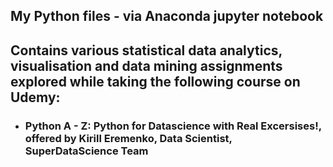 ## My Python files - via Anaconda jupyter notebook

## Contains various statistical data analytics, visualisation and data mining assignments explored while taking the following course on Udemy:

* ### Python A - Z: Python for Datascience with Real Excersises!, offered by Kirill Eremenko, Data Scientist, SuperDataScience Team